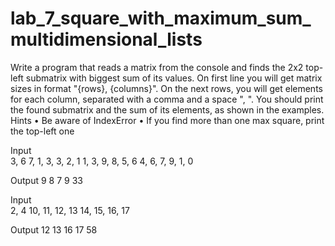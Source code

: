# lab_7_square_with_maximum_sum_multidimensional_lists

Write a program that reads a matrix from the console and finds the 2x2 top-left submatrix with biggest sum of its values. 
On first line you will get matrix sizes in format "{rows}, {columns}".  On the next rows, you will get elements for each column, separated with a comma and a space ", ". 
You should print the found submatrix and the sum of its elements, as shown in the examples. 
Hints
•	Be aware of IndexError
•	If you find more than one max square, print the top-left one


Input	
3, 6
7, 1, 3, 3, 2, 1
1, 3, 9, 8, 5, 6
4, 6, 7, 9, 1, 0

Output
9 8
7 9
33

Input	
2, 4
10, 11, 12, 13
14, 15, 16, 17

Output
12 13 
16 17 
58

